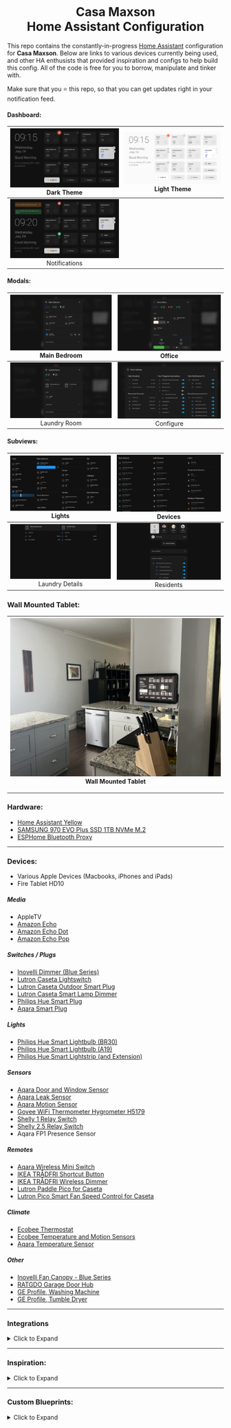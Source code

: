 
<h1 align="center">Casa Maxson
  <br>Home Assistant Configuration
</h1>

This repo contains the constantly-in-progress [Home Assistant](https://home-assistant.io/) configuration for **Casa Maxson**. Below are links to various devices currently being used, and other HA enthusists that provided inspiration and configs to help build this config. All of the code is free for you to borrow, manipulate and tinker with.

Make sure that you :star: this repo, so that you can get updates right in your notification feed.

#### Dashboard:
| [![dashboard-desktop-dark](https://raw.githubusercontent.com/thomasmaxson/Home-Assistant-Configuration-v2/main/config/www/images/dashboard/dashboard-desktop-dark.png)](https://raw.githubusercontent.com/thomasmaxson/Home-Assistant-Configuration-v2/main/config/www/images/dashboard/dashboard-desktop-dark.png)<br>Dark Theme | [![dashboard-desktop-light](https://raw.githubusercontent.com/thomasmaxson/Home-Assistant-Configuration-v2/main/config/www/images/dashboard/dashboard-desktop-light.png)](https://raw.githubusercontent.com/thomasmaxson/Home-Assistant-Configuration-v2/main/config/www/images/dashboard/dashboard-desktop-light.png)<br>Light Theme |
|:---:|:---:|
| [![dashboard-notifications](https://raw.githubusercontent.com/thomasmaxson/Home-Assistant-Configuration-v2/main/config/www/images/dashboard/dashboard-notifications.png)](https://raw.githubusercontent.com/thomasmaxson/Home-Assistant-Configuration-v2/main/config/www/images/dashboard/dashboard-notifications.png)<br>Notifications |

#### Modals:
| [![modal-bedroom-1](https://raw.githubusercontent.com/thomasmaxson/Home-Assistant-Configuration-v2/main/config/www/images/dashboard/modal-bedroom-1.png)](https://raw.githubusercontent.com/thomasmaxson/Home-Assistant-Configuration-v2/main/config/www/images/dashboard/modal-bedroom-1.png)<br>Main Bedroom | [![modal-bedroom-4](https://raw.githubusercontent.com/thomasmaxson/Home-Assistant-Configuration-v2/main/config/www/images/dashboard/modal-bedroom-4.png)](https://raw.githubusercontent.com/thomasmaxson/Home-Assistant-Configuration-v2/main/config/www/images/dashboard/modal-bedroom-4.png)<br>Office |
|:---:|:---:|
| [![modal-laundry-room](https://raw.githubusercontent.com/thomasmaxson/Home-Assistant-Configuration-v2/main/config/www/images/dashboard/modal-laundry-room.png)](https://raw.githubusercontent.com/thomasmaxson/Home-Assistant-Configuration-v2/main/config/www/images/dashboard/modal-laundry-room.png)<br>Laundry Room | [![modal-configure](https://raw.githubusercontent.com/thomasmaxson/Home-Assistant-Configuration-v2/main/config/www/images/dashboard/modal-configure.png)](https://raw.githubusercontent.com/thomasmaxson/Home-Assistant-Configuration-v2/main/config/www/images/dashboard/modal-Configure.png)<br>Configure |

#### Subviews:
| [![lights](https://raw.githubusercontent.com/thomasmaxson/Home-Assistant-Configuration-v2/main/config/www/images/dashboard/subview-lights.png)](https://raw.githubusercontent.com/thomasmaxson/Home-Assistant-Configuration-v2/main/config/www/images/dashboard/subview-lights.png)<br>Lights | [![devices](https://raw.githubusercontent.com/thomasmaxson/Home-Assistant-Configuration-v2/main/config/www/images/dashboard/subview-devices.png)](https://raw.githubusercontent.com/thomasmaxson/Home-Assistant-Configuration-v2/main/config/www/images/dashboard/subview-devices.png)<br>Devices |
|:---:|:---:|
| [![laundry](https://raw.githubusercontent.com/thomasmaxson/Home-Assistant-Configuration-v2/main/config/www/images/dashboard/subview-laundry-details.png)](https://raw.githubusercontent.com/thomasmaxson/Home-Assistant-Configuration-v2/main/config/www/images/dashboard/subview-laundry-details.png)<br>Laundry Details | [![residents](https://raw.githubusercontent.com/thomasmaxson/Home-Assistant-Configuration-v2/main/config/www/images/dashboard/subview-residents.png)](https://raw.githubusercontent.com/thomasmaxson/Home-Assistant-Configuration-v2/main/config/www/images/dashboard/subview-residents.png)<br>Residents |

### Wall Mounted Tablet:
| [![wallmount](https://raw.githubusercontent.com/thomasmaxson/Home-Assistant-Configuration-v2/main/config/www/images/dashboard/wall-mount.jpeg)](https://raw.githubusercontent.com/thomasmaxson/Home-Assistant-Configuration-v2/main/config/www/images/dashboard/wall-mount.jpeg)<br>Wall Mounted Tablet |
|:---:|

<hr>

### Hardware:
* [Home Assistant Yellow](https://crowdsupply.com/nabu-casa/home-assistant-yellow)
* [SAMSUNG 970 EVO Plus SSD 1TB NVMe M.2](https://www.amazon.com/dp/B07MFZY2F2/)
* [ESPHome Bluetooth Proxy](https://esphome.io/components/bluetooth_proxy.html)

<hr>

### Devices:
* Various Apple Devices (Macbooks, iPhones and iPads)
* Fire Tablet HD10

##### Media
* AppleTV
* [Amazon Echo](https://www.amazon.com/gp/product/B084J4KNDS/)
* [Amazon Echo Dot](https://www.amazon.com/gp/product/B07FZ8S74R/)
* [Amazon Echo Pop](https://www.amazon.com/gp/product/B09WNK39JN/)

##### Switches / Plugs
* [Inovelli Dimmer (Blue Series)](https://inovelli.com/collections/inovelli-blue-series)
* [Lutron Caseta Lightswitch](https://www.amazon.com/gp/product/B07SJJBTYY/)
* [Lutron Caseta Outdoor Smart Plug](https://www.amazon.com/gp/product/B00KHSXB60/)
* [Lutron Caseta Smart Lamp Dimmer](https://www.amazon.com/gp/product/B08YPFFM58/)
* [Philips Hue Smart Plug](https://www.amazon.com/gp/product/B07XD578LD/)
* [Aqara Smart Plug](https://www.amazon.com/gp/product/B07CJ2MM6Z/)

##### Lights
* [Philips Hue Smart Lightbulb (BR30)](https://www.amazon.com/gp/product/B07QZHMM57/)
* [Philips Hue Smart Lightbulb (A19)](https://www.amazon.com/gp/product/B01M9AU8MB/)
* [Philips Hue Smart Lightstrip (and Extension)](https://www.amazon.com/gp/product/B08CKJWSFS/)

##### Sensors
* [Aqara Door and Window Sensor](https://www.amazon.com/gp/product/B07D37VDM3/)
* [Aqara Leak Sensor](https://www.amazon.com/gp/product/B07D39MSZS/)
* [Aqara Motion Sensor](https://www.amazon.com/gp/product/B07D1CRRVF/)
* [Govee WiFi Thermometer Hygrometer H5179](https://www.amazon.com/gp/product/B0C39TSV2W/)
* [Shelly 1 Relay Switch](https://www.amazon.com/gp/product/B07NQNLDTD/)
* [Shelly 2.5 Relay Switch](https://www.amazon.com/gp/product/B07Z623J8Z/)
* Aqara FP1 Presence Sensor

##### Remotes
* [Aqara Wireless Mini Switch](https://www.amazon.com/gp/product/B07D19YXND/)
* [IKEA TRÅDFRI Shortcut Button](https://www.ikea.com/us/en/p/tradfri-shortcut-button-white-smart-20356382/)
* [IKEA TRÅDFRI Wireless Dimmer](https://www.ikea.com/us/en/p/tradfri-wireless-dimmer-smart-white-10408598/)
* [Lutron Paddle Pico for Caseta](https://www.amazon.com/Lutron-Control-Switches-Dimmers-PJ2-P2B-GWH/dp/B0CJ6FDN63/)
* [Lutron Pico Smart Fan Speed Control for Caseta](https://www.amazon.com/dp/B07NQDT39V)
  
##### Climate
* [Ecobee Thermostat](https://www.amazon.com/gp/product/B07NQT85FC/)
* [Ecobee Temperature and Motion Sensors](https://www.amazon.com/gp/product/B07NQVWRR3/)
* [Aqara Temperature Sensor](https://www.amazon.com/gp/product/B07D37FKGY/)

##### Other
* [Inovelli Fan Canopy - Blue Series](https://inovelli.com/collections/inovelli-blue-series/products/zigbee-blue-series-smart-fan-light-canopy-module)
* [RATGDO Garage Door Hub](https://paulwieland.github.io/ratgdo/)
* [GE Profile, Washing Machine](https://www.geappliances.com/appliance/GE-Profile-4-9-cu-ft-Capacity-Washer-with-Smarter-Wash-Technology-and-FlexDispense-PTW605BSRWS)
* [GE Profile, Tumble Dryer](https://www.geappliances.com/appliance/GE-Profile-7-4-cu-ft-Capacity-aluminized-alloy-drum-Electric-Dryer-with-Sanitize-Cycle-and-Sensor-Dry-PTD60EBSRWS)

<hr>

### Integrations

<details>
<summary>Click to Expand</summary>

##### Dashboard
* [Bubble Card](https://github.com/Clooos/Bubble-Card)
* [Button Card](https://github.com/custom-cards/button-card)
* [Mushroom Cards](https://github.com/piitaya/lovelace-mushroom)

##### Device Integration
* [Alexa Media Player](https://github.com/custom-components/alexa_media_player)
* [Apple TV](https://www.home-assistant.io/integrations/apple_tv)
* [Browser Mod](https://github.com/thomasloven/hass-browser_mod)
* [Ecobee](https://www.home-assistant.io/integrations/ecobee)
* [ESPHome](https://www.home-assistant.io/integrations/esphome)
* [Fully Kiosk](https://github.com/cgarwood/homeassistant-fullykiosk)
* [GE SmartHQ](https://github.com/simbaja/ha_gehome)
* [HACS](https://hacs.xyz/docs/configuration/start)
* [Local Tuya](https://github.com/rospogrigio/localtuya)
* [Philips Hue](https://www.home-assistant.io/integrations/hue)
* [Home Assistant iOS](https://www.home-assistant.io/integrations/ios)
* [Lutron Caséta](https://www.home-assistant.io/integrations/lutron_caseta)
* [Rachio](https://www.home-assistant.io/integrations/rachio)
* [Schlage](https://www.home-assistant.io/integrations/schlage)
* [Shelly](https://www.home-assistant.io/integrations/shelly)
* [Switchbot](https://www.home-assistant.io/integrations/switchbot)
* [UniFi Protect](https://www.home-assistant.io/integrations/unifiprotect)
* [WLED](https://www.home-assistant.io/integrations/wled)
* [Zigbee2MQTT](https://www.zigbee2mqtt.io/)
* [Zigbee Home Automation](https://www.home-assistant.io/integrations/zha/)

</details>

<hr>

### Inspiration:

<details>
<summary>Click to Expand</summary>

Below are a few of my most used resources. If you like what you see here, please check them out as well!

* [Matt8707 (Mattias Persson)](https://github.com/matt8707/hass-config)
* [Slacker Labs (Jeffery Stone)](https://github.com/thejeffreystone/homeassistant-config)

</details>

<hr>

### Custom Blueprints:

<details>
<summary>Click to Expand</summary>

Below are a list of the custom Blueprints that I have created to help easily integrate devices into my smart home.

* [Remote - Aqara, Wireless Mini Switch](https://gist.github.com/thomasmaxson/67dc65d3cf0725f3d2088d38ba9f0234)
* [Remote - IKEA TRÅDFRI, RODRET or SOMRIG, 2 Button](https://gist.github.com/thomasmaxson/0e7f511eb9e65927708014e461a57674)
* [Remote - IKEA STYRBAR, 4 Button](https://gist.github.com/thomasmaxson/b494e0d0a67a7ed940188c30eedeb7fa)
* [Remote - IKEA TRÅDFRI, 2 Button](https://gist.github.com/thomasmaxson/0e7f511eb9e65927708014e461a57674)
* [Remote - IKEA TRÅDFRI, 5 Button](https://gist.github.com/thomasmaxson/1b776b184882ba9c85c90c20c02b423a)
* [Remote - Lutron Pico, 3 Button with Raise/Lower](https://gist.github.com/thomasmaxson/7327b309459d38d8a36ee3bb18ce6b9e)
* [Remote - Lutron Pico, Paddle](https://gist.github.com/thomasmaxson/7a829086a4f3bdde56691cf85184345c)
* [Remote - Philips Hue, Dimmer](https://gist.github.com/thomasmaxson/7aeffeefb4950278c5ecfca303332c12)
* [Remote - Philips Hue, Tap](https://gist.github.com/thomasmaxson/730d83fa9971097dc66a60a77a02d28c)
* [Remote - Sonoff, Wireless Switch](https://gist.github.com/thomasmaxson/1caba2eb5bd9bb0bb1aed157b5bfb15c)
* [Switch - Inovelli, Dimmer](https://gist.github.com/thomasmaxson/2b0189a9942e992d8e7de20705ccbb51)

</details>
